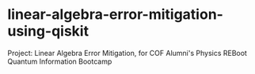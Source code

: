 # linear-algebra-error-mitigation-using-qiskit
Project: Linear Algebra Error Mitigation, for COF Alumni's Physics REBoot Quantum Information Bootcamp
